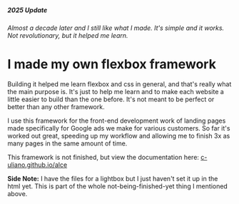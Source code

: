 ##### 2025 Update
_Almost a decade later and I still like what I made. It's simple and it works. Not revolutionary, but it helped me learn._

# I made my own flexbox framework

<p>Building it helped me learn flexbox and css in general, and that's really what the main purpose is. It's just to help me learn and to make each website a little easier to build than the one before. It's not meant to be perfect or better than any other framework.</p>
<p>I use this framework for the front-end development work of landing pages made specifically for Google ads we make for various customers. So far it's worked out great, speeding up my workflow and allowing me to finish 3x as many pages in the same amount of time.</p>
<p>This framework is not finished, but view the documentation here: <a href="https://c-uliano.github.io/alce">c-uliano.github.io/alce</a></p>
<p><b>Side Note:</b> I have the files for a lightbox but I just haven't set it up in the html yet. This is part of the whole not-being-finished-yet thing I mentioned above.</p>
